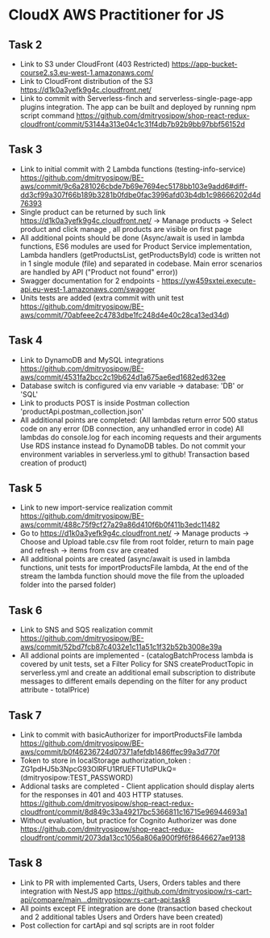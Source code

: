 # CloudX AWS Practitioner for JS

## Task 2

- Link to S3 under CloudFront (403 Restricted) https://app-bucket-course2.s3.eu-west-1.amazonaws.com/
- Link to CloudFront distribution of the S3 https://d1k0a3yefk9g4c.cloudfront.net/
- Link to commit with Serverless-finch and serverless-single-page-app plugins integration. The app can be built and deployed by running npm script command https://github.com/dmitryosipow/shop-react-redux-cloudfront/commit/53144a313e04c1c31f4db7b92b9bb97bbf56152d

## Task 3

- Link to initial commit with 2 Lambda functions (testing-info-service)  https://github.com/dmitryosipow/BE-aws/commit/9c6a281026cbde7b69e7694ec5178bb103e9add6#diff-dd3cf99a307f66b189b3281b0fdbe0fac3996afd03b4db1c98666202d4d76393
- Single product can be returned by such link https://d1k0a3yefk9g4c.cloudfront.net/ -> Manage products -> Select product and click manage , all products are visible on first page
- All additional points should be done (Async/await is used in lambda functions, ES6 modules are used for Product Service implementation, Lambda handlers (getProductsList, getProductsById) code is written not in 1 single module (file) and separated in codebase.
  Main error scenarios are handled by API ("Product not found" error))
- Swagger documentation for 2 endpoints - https://yw459sxtei.execute-api.eu-west-1.amazonaws.com/swagger
- Units tests are added (extra commit with unit test https://github.com/dmitryosipow/BE-aws/commit/70abfeee2c4783dbe1fc248d4e40c28ca13ed34d)

## Task 4

- Link to DynamoDB and MySQL integrations https://github.com/dmitryosipow/BE-aws/commit/4531fa2bcc2c19b624d1a675ae6ed1682ed632ee
- Database switch is configured via env variable -> database: 'DB' or 'SQL'
- Link to products POST is inside Postman collection 'productApi.postman_collection.json'
- All additional points are completed:  (All lambdas return error 500 status code on any error (DB connection, any unhandled error in code)
  All lambdas do console.log for each incoming requests and their arguments
  Use RDS instance instead fo DynamoDB tables. Do not commit your environment variables in serverless.yml to github!
  Transaction based creation of product)


## Task 5
- Link to new import-service realization commit  https://github.com/dmitryosipow/BE-aws/commit/488c75f9cf27a29a86d410f6b0f411b3edc11482
- Go to https://d1k0a3yefk9g4c.cloudfront.net/ -> Manage products -> Choose and Upload table.csv file from root folder, return to main page and refresh -> items from csv are created
- All additional points are created (async/await is used in lambda functions, unit tests for importProductsFile lambda, At the end of the stream the lambda function should move the file from the uploaded folder into the parsed folder)

## Task 6
- Link to SNS and SQS realization commit https://github.com/dmitryosipow/BE-aws/commit/52bd7fcb87c4032e1c11a51c1f32b52b3008e39a
- All addional points are implemented - (catalogBatchProcess lambda is covered by unit tests, set a Filter Policy for SNS createProductTopic in serverless.yml and create an additional email subscription to distribute messages to different emails depending on the filter for any product attribute - totalPrice)

## Task 7
- Link to commit with basicAuthorizer for importProductsFile lambda https://github.com/dmitryosipow/BE-aws/commit/b0f46236724d07371afefdb1486ffec99a3d770f
- Token to store in localStorage authorization_token :  ZG1pdHJ5b3NpcG93OlRFU1RfUEFTU1dPUkQ=  (dmitryosipow:TEST_PASSWORD)
- Addional tasks are completed -  Client application should display alerts for the responses in 401 and 403 HTTP statuses. https://github.com/dmitryosipow/shop-react-redux-cloudfront/commit/8d849c33a49217bc5366811c16715e96944693a1
- Without evaluation, but practice for Cognito Authorizer was done   https://github.com/dmitryosipow/shop-react-redux-cloudfront/commit/2073da13cc1056a806a900f9f6f8646627ae9138

## Task 8
- Link to PR with implemented Carts, Users, Orders tables and there integration with NestJS app https://github.com/dmitryosipow/rs-cart-api/compare/main...dmitryosipow:rs-cart-api:task8
- All points except FE integration are done (transaction based checkout and 2 additional tables Users and Orders have been created)
- Post collection for cartApi and sql scripts are in root folder